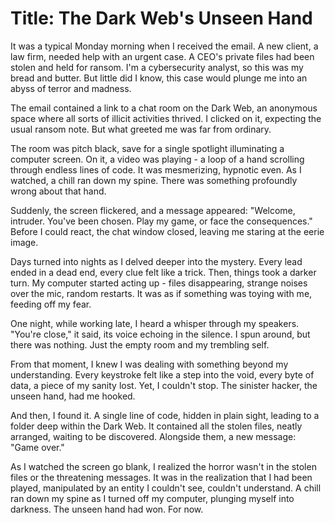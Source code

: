 # **Title: The Dark Web's Unseen Hand**

It was a typical Monday morning when I received the email. A new client, a law firm, needed help with an urgent case. A CEO's private files had been stolen and held for ransom. I'm a cybersecurity analyst, so this was my bread and butter. But little did I know, this case would plunge me into an abyss of terror and madness.

The email contained a link to a chat room on the Dark Web, an anonymous space where all sorts of illicit activities thrived. I clicked on it, expecting the usual ransom note. But what greeted me was far from ordinary.

The room was pitch black, save for a single spotlight illuminating a computer screen. On it, a video was playing - a loop of a hand scrolling through endless lines of code. It was mesmerizing, hypnotic even. As I watched, a chill ran down my spine. There was something profoundly wrong about that hand.

Suddenly, the screen flickered, and a message appeared: "Welcome, intruder. You've been chosen. Play my game, or face the consequences." Before I could react, the chat window closed, leaving me staring at the eerie image.

Days turned into nights as I delved deeper into the mystery. Every lead ended in a dead end, every clue felt like a trick. Then, things took a darker turn. My computer started acting up - files disappearing, strange noises over the mic, random restarts. It was as if something was toying with me, feeding off my fear.

One night, while working late, I heard a whisper through my speakers. "You're close," it said, its voice echoing in the silence. I spun around, but there was nothing. Just the empty room and my trembling self.

From that moment, I knew I was dealing with something beyond my understanding. Every keystroke felt like a step into the void, every byte of data, a piece of my sanity lost. Yet, I couldn't stop. The sinister hacker, the unseen hand, had me hooked.

And then, I found it. A single line of code, hidden in plain sight, leading to a folder deep within the Dark Web. It contained all the stolen files, neatly arranged, waiting to be discovered. Alongside them, a new message: "Game over."

As I watched the screen go blank, I realized the horror wasn't in the stolen files or the threatening messages. It was in the realization that I had been played, manipulated by an entity I couldn't see, couldn't understand. A chill ran down my spine as I turned off my computer, plunging myself into darkness. The unseen hand had won. For now.